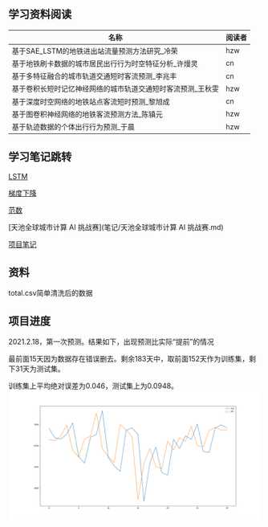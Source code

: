 ## 学习资料阅读

|名称|阅读者|
|-|-|
|基于SAE_LSTM的地铁进出站流量预测方法研究_冷荣|hzw|
|基于地铁刷卡数据的城市居民出行行为时空特征分析_许熳灵|cn|
|基于多特征融合的城市轨道交通短时客流预测_李兆丰|cn|
|基于卷积长短时记忆神经网络的城市轨道交通短时客流预测_王秋雯|hzw|
|基于深度时空网络的地铁站点客流短时预测_黎旭成|cn|
|基于图卷积神经网络的地铁客流预测方法_陈镇元|hzw|
|基于轨迹数据的个体出行行为预测_于晨|hzw|

## 学习笔记跳转

[LSTM](笔记/LSTM.md)

[梯度下降](笔记/梯度下降.md)

[范数](笔记/范数.md)

[天池全球城市计算 AI 挑战赛](笔记/天池全球城市计算 AI 挑战赛.md)

[项目笔记](笔记/项目笔记.md)

## 资料

total.csv简单清洗后的数据

## 项目进度

2021.2.18，第一次预测。结果如下，出现预测比实际“提前”的情况

最前面15天因为数据存在错误删去。剩余183天中，取前面152天作为训练集，剩下31天为测试集。

训练集上平均绝对误差为0.046，测试集上为0.0948。![img](README.assets/Figure_1.png)